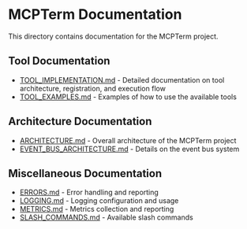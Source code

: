 # MCPTerm Documentation

This directory contains documentation for the MCPTerm project.

## Tool Documentation

- [TOOL_IMPLEMENTATION.md](TOOL_IMPLEMENTATION.md) - Detailed documentation on tool architecture, registration, and execution flow
- [TOOL_EXAMPLES.md](TOOL_EXAMPLES.md) - Examples of how to use the available tools

## Architecture Documentation

- [ARCHITECTURE.md](ARCHITECTURE.md) - Overall architecture of the MCPTerm project
- [EVENT_BUS_ARCHITECTURE.md](EVENT_BUS_ARCHITECTURE.md) - Details on the event bus system

## Miscellaneous Documentation

- [ERRORS.md](ERRORS.md) - Error handling and reporting
- [LOGGING.md](LOGGING.md) - Logging configuration and usage
- [METRICS.md](METRICS.md) - Metrics collection and reporting
- [SLASH_COMMANDS.md](SLASH_COMMANDS.md) - Available slash commands